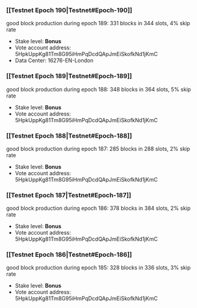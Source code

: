 ### [[Testnet Epoch 190|Testnet#Epoch-190]]
good block production during epoch 189: 331 blocks in 344 slots, 4% skip rate
* Stake level: **Bonus**
* Vote account address: 5HpkUppKg81Tm8G95iHmPqDcdQApJmEiSkofkNd1jKmC
* Data Center: 16276-EN-London
### [[Testnet Epoch 189|Testnet#Epoch-189]]
good block production during epoch 188: 348 blocks in 364 slots, 5% skip rate
* Stake level: **Bonus**
* Vote account address: 5HpkUppKg81Tm8G95iHmPqDcdQApJmEiSkofkNd1jKmC
### [[Testnet Epoch 188|Testnet#Epoch-188]]
good block production during epoch 187: 285 blocks in 288 slots, 2% skip rate
* Stake level: **Bonus**
* Vote account address: 5HpkUppKg81Tm8G95iHmPqDcdQApJmEiSkofkNd1jKmC
### [[Testnet Epoch 187|Testnet#Epoch-187]]
good block production during epoch 186: 378 blocks in 384 slots, 2% skip rate
* Stake level: **Bonus**
* Vote account address: 5HpkUppKg81Tm8G95iHmPqDcdQApJmEiSkofkNd1jKmC
### [[Testnet Epoch 186|Testnet#Epoch-186]]
good block production during epoch 185: 328 blocks in 336 slots, 3% skip rate
* Stake level: **Bonus**
* Vote account address: 5HpkUppKg81Tm8G95iHmPqDcdQApJmEiSkofkNd1jKmC
